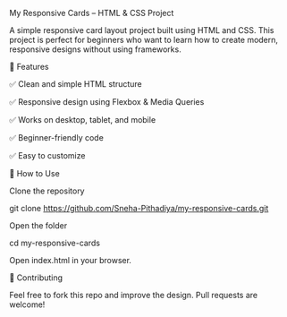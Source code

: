 My Responsive Cards – HTML & CSS Project

A simple responsive card layout project built using HTML and CSS.
This project is perfect for beginners who want to learn how to create modern, responsive designs without using frameworks.

🚀 Features

✅ Clean and simple HTML structure

✅ Responsive design using Flexbox & Media Queries

✅ Works on desktop, tablet, and mobile

✅ Beginner-friendly code

✅ Easy to customize

📂 How to Use

Clone the repository

  git clone https://github.com/Sneha-Pithadiya/my-responsive-cards.git

Open the folder

  cd my-responsive-cards

Open index.html in your browser.

🤝 Contributing

Feel free to fork this repo and improve the design. Pull requests are welcome!
